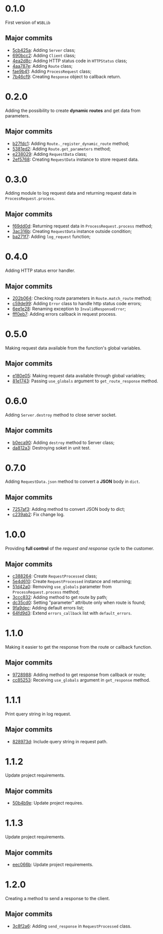 # 0.1.0

First version of `WSBLib`

## Major commits

- [5cb425a](https://github.com/firlast/wsblib/commit/5cb425a): Adding `Server` class;
- [690bcc2](https://github.com/firlast/wsblib/commit/690bcc2): Adding `Client` class;
- [4ea2d8c](https://github.com/firlast/wsblib/commit/4ea2d8c): Adding HTTP status code in `HTTPStatus` class;
- [4aa787e](https://github.com/firlast/wsblib/commit/4aa787e): Adding `Route` class;
- [fae9b41](https://github.com/firlast/wsblib/commit/fae9b41): Adding `ProcessRequest` class;
- [7b46cf9](https://github.com/firlast/wsblib/commit/7b46cf9): Creating `Response` object to callback return.

# 0.2.0

Adding the possibility to create **dynamic routes** and get data from parameters.

## Major commits

- [b27fdc1](https://github.com/firlast/wsblib/commit/b27fdc1): Adding `Route._register_dynamic_route` method;
- [5381ed2](https://github.com/firlast/wsblib/commit/5381ed2): Adding `Route.get_parameters` method;
- [e238029](https://github.com/firlast/wsblib/commit/e238029): Adding `RequestData` class;
- [2ef5768](https://github.com/firlast/wsblib/commit/2ef5768): Creating `RequestData` instance to store request data.

# 0.3.0

Adding module to log request data and returning request data in `ProcessRequest.process`.

## Major commits

- [f69dd0d](https://github.com/firlast/wsblib/commit/f69dd0d): Returning request data in `ProcessRequest.process` method;
- [3ac316b](https://github.com/firlast/wsblib/commit/3ac316b): Creating `RequestData` instance outside condition;
- [ba271f7](https://github.com/firlast/wsblib/commit/ba271f7): Adding `log_request` function;

# 0.4.0

Adding HTTP status error handler.

## Major commits

- [202b064](https://github.com/firlast/wsblib/commit/202b064): Checking route parameters in `Route.match_route` method;
- [c59de99](https://github.com/firlast/wsblib/commit/c59de99): Adding `Error` class to handle http status code errors;
- [6ee1e28](https://github.com/firlast/wsblib/commit/6ee1e28): Renaming exception to `InvalidResponseError`;
- [fff0eb7](https://github.com/firlast/wsblib/commit/fff0eb7): Adding errors callback in request process.

# 0.5.0

Making request data available from the function's global variables.

## Major commits

- [e180e05](https://github.com/firlast/wsblib/commit/e180e05): Making request data available through global variables;
- [81e1743](https://github.com/firlast/wsblib/commit/81e1743): Passing `use_globals` argument to `get_route_response` method.

# 0.6.0

Adding `Server.destroy` method to close server socket.

## Major commits

- [b0eca90](https://github.com/firlast/wsblib/commit/b0eca90): Adding `destroy` method to Server class;
- [da812a3](https://github.com/firlast/wsblib/commit/da812a3): Destroying soket in unit test.

# 0.7.0

Adding `RequestData.json` method to convert a **JSON** body in `dict`.

## Major commits

- [7257af3](https://github.com/firlast/wsblib/commit/7257af3): Adding method to convert JSON body to dict;
- [c239ab2](https://github.com/firlast/wsblib/commit/c239ab2): Fix change log.

# 1.0.0

Providing **full control** of the *request and response* cycle to the customer.

## Major commits

- [c388264](https://github.com/firlast/wsblib/commit/c388264): Create `RequestProcessed` class;
- [5e4d610](https://github.com/firlast/wsblib/commit/5e4d610): Create `RequestProcessed` instance and returning;
- [51d42a0](https://github.com/firlast/wsblib/commit/51d42a0): Removing `use_globals` parameter from `ProcessRequest.process` method;
- [3ccc832](https://github.com/firlast/wsblib/commit/3ccc832): Adding method to get route by path;
- [dc35cd0](https://github.com/firlast/wsblib/commit/dc35cd0): Setting "parameter" attribute only when route is found;
- [9fa9dec](https://github.com/firlast/wsblib/commit/9fa9dec): Adding default errors list;
- [64fd9d3](https://github.com/firlast/wsblib/commit/64fd9d3): Extend `errors_callback` list with `default_errors`.

# 1.1.0

Making it easier to get the response from the route or callback function.

## Major commits

- [9728988](https://github.com/firlast/wsblib/commit/9728988): Adding method to get response from callback or route; 
- [cc85253](https://github.com/firlast/wsblib/commit/cc85253): Receiving `use_globals` argument in `get_response` method.

# 1.1.1

Print query string in log request.

## Major commits

- [828973d](https://github.com/firlast/wsblib/commit/828973d): Include query string in request path.

# 1.1.2

Update project requirements.

## Major commits

- [50b4b9e](https://github.com/firlast/wsblib/commit/50b4b9e): Update project requires.

# 1.1.3

Update project requirements.

## Major commits

- [eec066b](https://github.com/firlast/wsblib/commit/eec066b): Update project requirements.

# 1.2.0

Creating a method to send a response to the client.

## Major commits

- [3c8f2a6](https://github.com/firlast/wsblib/commit/3c8f2a6): Adding `send_response` in `RequestProcessed` class.